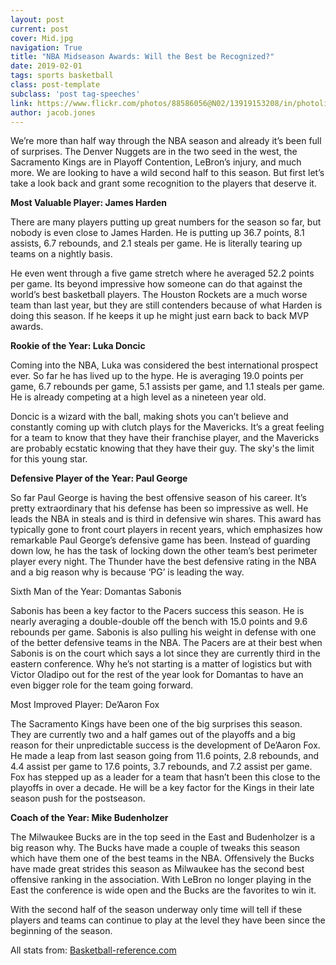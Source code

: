 ```yaml
---
layout: post
current: post
cover: Mid.jpg
navigation: True
title: "NBA Midseason Awards: Will the Best be Recognized?"
date: 2019-02-01
tags: sports basketball
class: post-template
subclass: 'post tag-speeches'
link: https://www.flickr.com/photos/88586056@N02/13919153208/in/photolist-ncZij9-2d4tSvw
author: jacob.jones
---
```

We’re more than half way through the NBA season and already it’s been full of surprises. The Denver Nuggets are in the two seed in the west, the Sacramento Kings are in Playoff Contention, LeBron’s injury, and much more. We are looking to have a wild second half to this season. But first let’s take a look back and grant some recognition to the players that deserve it.

**Most Valuable Player: James Harden**



There are many players putting up great numbers for the season so far, but nobody is even close to James Harden. He is putting up 36.7 points, 8.1 assists, 6.7 rebounds, and 2.1 steals per game. He is literally tearing up teams on a nightly basis.

He even went through a five game stretch where he averaged 52.2 points per game. Its beyond impressive how someone can do that against the world’s best basketball players. The Houston Rockets are a much worse team than last year, but they are still contenders because of what Harden is doing this season. If he keeps it up he might just earn back to back MVP awards.

**Rookie of the Year: Luka Doncic**

Coming into the NBA, Luka was considered the best international prospect ever. So far he has lived up to the hype. He is averaging 19.0 points per game, 6.7 rebounds per game, 5.1 assists per game, and 1.1 steals per game. He is already competing at a high level as a nineteen year old.

Doncic is a wizard with the ball, making shots you can’t believe and constantly coming up with clutch plays for the Mavericks. It’s a great feeling for a team to know that they have their franchise player, and the Mavericks are probably ecstatic knowing that they have their guy. The sky's the limit for this young star.

**Defensive Player of the Year: Paul George**

So far Paul George is having the best offensive season of his career. It’s pretty extraordinary that his defense has been so impressive as well. He leads the NBA in steals and is third in defensive win shares. This award has typically gone to front court players in recent years, which emphasizes how remarkable Paul George’s defensive game has been. Instead of guarding down low, he has the task of locking down the other team’s best perimeter player every night. The Thunder have the best defensive rating in the NBA and a big reason why is because ‘PG’ is leading the way.

Sixth Man of the Year: Domantas Sabonis

Sabonis has been a key factor to the Pacers success this season. He is nearly averaging a double-double off the bench with 15.0 points and 9.6 rebounds per game. Sabonis is also pulling his weight in defense with one of the better defensive teams in the NBA. The Pacers are at their best when Sabonis is on the court which says a lot since they are currently third in the eastern conference. Why he’s not starting is a matter of logistics but with Victor Oladipo out for the rest of the year look for Domantas to have an even bigger role for the team going forward.

Most Improved Player: De’Aaron Fox

The Sacramento Kings have been one of the big surprises this season. They are currently two and a half games out of the playoffs and a big reason for their unpredictable success is the development of De’Aaron Fox. He made a leap from last season going from 11.6 points, 2.8 rebounds, and 4.4 assist per game to 17.6 points, 3.7 rebounds, and 7.2 assist per game. Fox has stepped up as a leader for a team that hasn’t been this close to the playoffs in over a decade. He will be a key factor for the Kings in their late season push for the postseason.

**Coach of the Year: Mike Budenholzer**

The Milwaukee Bucks are in the top seed in the East and Budenholzer is a big reason why. The Bucks have made a couple of tweaks this season which have them one of the best teams in the NBA. Offensively the Bucks have made great strides this season as Milwaukee has the second best offensive ranking in the association. With LeBron no longer playing in the East the conference is wide open and the Bucks are the favorites to win it.

With the second half of the season underway only time will tell if these players and teams can continue to play at the level they have been since the beginning of the season.



All stats from: [Basketball-reference.com](http://basketball-reference.com/)
